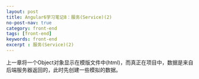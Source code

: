 ```yaml
---
layout: post
title: Angular6学习笔记8：服务(Service)(2)
no-post-nav: true
category: front-end
tags: [front-end]
keywords: front-end
excerpt : 服务(Service)(2)
---
```


上一章将一个Object对象显示在模版文件中(html)，而真正在项目中，数据是来自后端服务器返回的，此时先创建一些模拟的数据。

